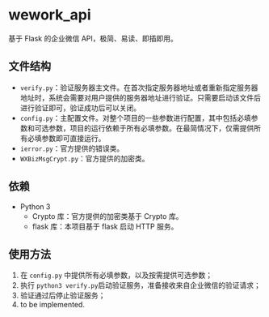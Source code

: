 # wework_api

基于 Flask 的企业微信 API，极简、易读、即插即用。 




## 文件结构

* `verify.py`：验证服务器主文件。在首次指定服务器地址或者重新指定服务器地址时，系统会需要对用户提供的服务器地址进行验证。只需要启动该文件后进行验证即可，验证成功后可以关闭。
* `config.py`：主配置文件。对整个项目的一些参数进行配置，其中包括必填参数和可选参数，项目的运行依赖于所有必填参数。在最简情况下，仅需提供所有必填参数即可直接运行。
* `ierror.py`：官方提供的错误类。
* `WXBizMsgCrypt.py`：官方提供的加密类。



## 依赖

* Python 3
  * Crypto 库：官方提供的加密类基于 Crypto 库。
  * flask 库：本项目基于 flask 启动 HTTP 服务。



## 使用方法

1. 在 `config.py` 中提供所有必填参数，以及按需提供可选参数；
2. 执行 `python3 verify.py`启动验证服务，准备接收来自企业微信的验证请求；
3. 验证通过后停止验证服务；
4. to be implemented.
